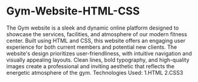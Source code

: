 # Gym-Website-HTML-CSS
The Gym website is a sleek and dynamic online platform designed to showcase the services, facilities, and atmosphere of our modern fitness center. Built using HTML and CSS, this website offers an engaging user experience for both current members and potential new clients.
The website's design prioritizes user-friendliness, with intuitive navigation and visually appealing layouts. Clean lines, bold typography, and high-quality images create a professional and inviting aesthetic that reflects the energetic atmosphere of the gym.
Technologies Used:
1.HTML
2.CSS3

